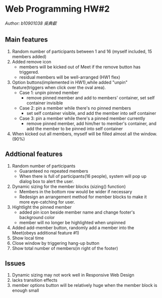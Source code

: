 # Web Programming HW#2

###### Author: b10901038 吳典叡

## Main features

1. Random number of participants between 1 and 16 (myself included, 15 members added)
2. Added remove icon
   - members will be kicked out of Meet if the remove button has triggered.
   - residual members will be well-arranged (HW1 flex)
3. Option buttons(implemented in HW1),while added "unpin" feature(triggers when click over the oval area).
   - Case 1: unpin pinned member
     - remove pinned member and add to members' container, set self container invisible
   - Case 2: pin a member while there's no pinned members
     - set self container visible, and add the member into self container
   - Case 3: pin a member while there's a pinned member currently
     - remove pinned member, add him/her to member's container, and add the member to be pinned into self container
4. When kicked out all members, myself will be filled almost all the window.(90%)

## Addtional features

1. Random number of participants
   - Guaranteed no repeated members
   - When there is full of participants(16 people), system will pop up dialog box to alert the user.
2. Dynamic sizing for the member blocks (sizing() function)
   - Members in the bottom row would be wider if necessary
   - Redesign an arrangement method for member blocks to make it more eye-catching for user.
3. Hightlight the pinned member
   - added pin icon beside member name and change footer's background color
   - member will no longer be highlighted when unpinned
4. Added add-member button, randomly add a member into the Meet(obeys additional feature #1)
5. Show local time
6. Close window by triggering hang-up button
7. Show total number of members(in right of the footer)

## Issues

1. Dynamic sizing may not work well in Responsive Web Design
2. lacks transition effects
3. member options button will be relatively huge when the member block is enough small
